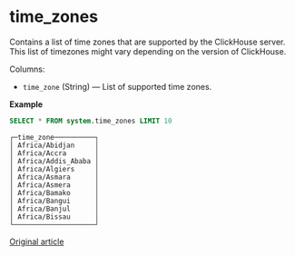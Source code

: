 # time_zones

Contains a list of time zones that are supported by the ClickHouse server. This list of timezones might vary depending on the version of ClickHouse.

Columns:

-   `time_zone` (String) — List of supported time zones.

**Example**

``` sql
SELECT * FROM system.time_zones LIMIT 10
```

``` text
┌─time_zone──────────┐
│ Africa/Abidjan     │
│ Africa/Accra       │
│ Africa/Addis_Ababa │
│ Africa/Algiers     │
│ Africa/Asmara      │
│ Africa/Asmera      │
│ Africa/Bamako      │
│ Africa/Bangui      │
│ Africa/Banjul      │
│ Africa/Bissau      │
└────────────────────┘
```

[Original article](https://clickhouse.com/docs/en/operations/system-tables/time_zones) <!--hide-->
